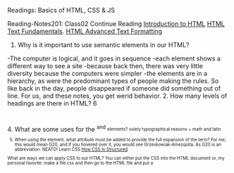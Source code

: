 Readings: Basics of HTML, CSS & JS

Reading-Notes201: Class02
Continue Reading [Introduction to HTML](https://developer.mozilla.org/en-US/docs/Learn/HTML/Introduction_to_HTML)
[HTML Text Fundamentals](https://developer.mozilla.org/en-US/docs/Learn/HTML/Introduction_to_HTML/HTML_text_fundamentals). [HTML Advanced Text Formatting](https://developer.mozilla.org/en-US/docs/Learn/HTML/Introduction_to_HTML/Advanced_text_formatting)
1. Why is it important to use semantic elements in our HTML?

-The computer is logical, and it goes in sequence
-each element shows a different way to see a site
-because back then, there was very little diversity because the computers were simpler
-the elements are in a hierarchy, as were the predominant types of people making the rules. So like back in the day, people disappeared if someone did something out of line. For us, and these notes, you get werid behavior.
2. How many levels of headings are there in HTML? 6 <h1></h1> <h2></h2><h3></h3><h4></h4><h5></h5><h6></h6>
4. What are some uses for the <sup> and <sub> elements?
  solely typographical reasons = math and latin
  
5. When using the <abbr> element, what attribute must be added to provide the full expansion of the term?
For me, this would mean G20, and if you hovered over it, you would see Grzeskowiak-Amezquita. As G20 is an abbreviation. NEATO!
  Learn CSS
[How CSS Is Structured](https://developer.mozilla.org/en-US/docs/Learn/CSS/First_steps/How_CSS_is_structured)

What are ways we can apply CSS to our HTML?
You can either put the CSS into the HTML document or, my personal favorite: make a file.css and then go to the HTML file and put a <script> directing the computer to find it there.
Why should we avoid using inline styles?
  If you are starting out, using CSS inside the HTML might seem more straightforward, but in reality, it is very confusing. It is like if I put Spanish into an English term paper. Yes, I can read it, but the person after me will find it confusing. Therefore, it is better to group like with like.
Review the block of code below and answer the following questions:
  
What represents the selector? h2
Which components are the CSS declarations? the color is black, and the padding is 5px
Which components are considered properties? colour and padding
  With a function, I can input my email and get excellent emails
  
  Learn JS
Continue reading JavaScript Basics. Start at “Comments” and read through the “Events” section.

What data type is a sequence of text enclosed in single quote marks?
List 4 types of JavaScript operators.
Describe a real-world Problem you could solve with a Function.
  
  Making Decisions In Your Code – Conditionals.

1. If a statement checks a condition and evaluates to true, then the code block will execute.
2. What is the use of an else if? An else if statement will execute when the first if is false but the second if is true
  
3. List 2 different types of comparison operators.
  - == equal to
  - != not equal
